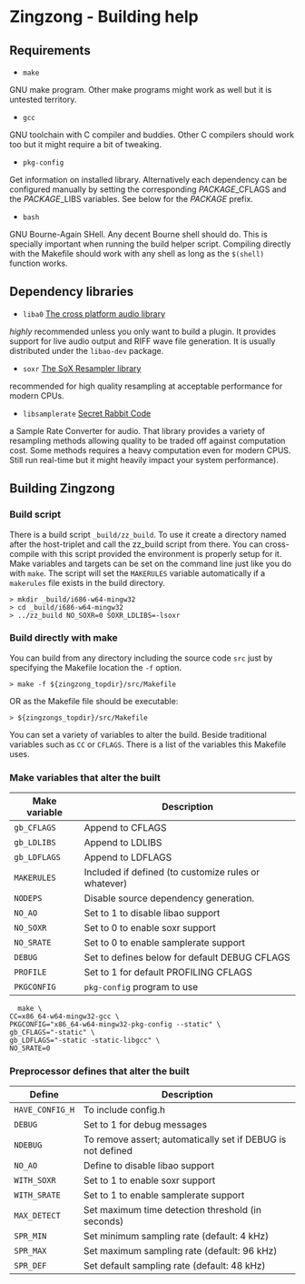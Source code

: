 # Zingzong - Building help

## Requirements

  * `make`
  
  GNU make program. Other make programs might work as well but it is
  untested territory.

  * `gcc`
  
  GNU toolchain with C compiler and buddies. Other C compilers should
  work too but it might require a bit of tweaking.
	
  * `pkg-config`
  
  Get information on installed library. Alternatively each dependency
  can be configured manually by setting the corresponding
  *PACKAGE*_CFLAGS and the *PACKAGE*_LIBS variables. See below for the
  *PACKAGE* prefix.
  
  * `bash`
  
  GNU Bourne-Again SHell. Any decent Bourne shell should do. This is
  specially important when running the build helper script. Compiling
  directly with the Makefile should work with any shell as long as
  the `$(shell)` function works.


## Dependency libraries

  * `liba0` [The cross platform audio library](https://www.xiph.org/ao/) 
  
  *highly* recommended unless you only want to build a plugin. It
  provides support for live audio output and RIFF wave file
  generation. It is usually distributed under the `libao-dev` package.
	
	
  * `soxr` [The SoX Resampler library](https://sourceforge.net/p/soxr/wiki/Home)
  
  recommended for high quality resampling at acceptable performance for
  modern CPUs.
  
  
  * `libsamplerate` [Secret Rabbit Code](http://www.mega-nerd.com/SRC)
  
   a Sample Rate Converter for audio. That library provides a variety
   of resampling methods allowing quality to be traded off against
   computation cost. Some methods requires a heavy computation even
   for modern CPUS. Still run real-time but it might heavily impact
   your system performance).


## Building Zingzong

### Build script

There is a build script `_build/zz_build`. To use it create a directory
named after the host-triplet and call the zz_build script from there.
You can cross-compile with this script provided the environment is
properly setup for it. Make variables and targets can be set on the
command line just like you do with `make`. The script will set the
`MAKERULES` variable automatically if a `makerules` file exists in the
build directory.

    > mkdir _build/i686-w64-mingw32
    > cd _build/i686-w64-mingw32
    > ../zz_build NO_SOXR=0 SOXR_LDLIBS=-lsoxr


### Build directly with make

You can build from any directory including the source code `src` just
by specifying the Makefile location the `-f` option.

    > make -f ${zingzong_topdir}/src/Makefile

OR as the Makefile file should be executable:

    > ${zingzongs_topdir}/src/Makefile

You can set a variety of variables to alter the build. Beside
traditional variables such as `CC` or `CFLAGS`. There is a list of the
variables this Makefile uses.


### Make variables that alter the built

 | Make variable |                        Description                         |
 |---------------|------------------------------------------------------------|
 | `gb_CFLAGS`   | Append to CFLAGS                                           |
 | `gb_LDLIBS`   | Append to LDLIBS                                           |
 | `gb_LDFLAGS`  | Append to LDFLAGS                                          |
 | `MAKERULES`   | Included if defined (to customize rules or whatever)       |
 | `NODEPS`      | Disable source dependency generation.                      |
 | `NO_AO`       | Set to 1 to disable libao support                          |
 | `NO_SOXR`     | Set to 0 to enable soxr support                            |
 | `NO_SRATE`    | Set to 0 to enable samplerate support                      |
 | `DEBUG`       | Set to defines below for default DEBUG CFLAGS              |
 | `PROFILE`     | Set to 1 for default PROFILING CFLAGS                      |
 | `PKGCONFIG`   | `pkg-config` program to use                                |

      make \
	CC=x86_64-w64-mingw32-gcc \
	PKGCONFIG="x86_64-w64-mingw32-pkg-config --static" \
	gb_CFLAGS="-static" \
	gb_LDFLAGS="-static -static-libgcc" \
	NO_SRATE=0


### Preprocessor defines that alter the built

 |     Define    |                        Description                         |
 |---------------|------------------------------------------------------------|
 |`HAVE_CONFIG_H`|To include config.h                                         |
 | `DEBUG`       |Set to 1 for debug messages                                 |
 | `NDEBUG`      |To remove assert; automatically set if DEBUG is not defined |
 | `NO_AO`       |Define to disable libao support                             |
 | `WITH_SOXR`   |Set to 1 to enable soxr support                             |
 | `WITH_SRATE`  |Set to 1 to enable samplerate support                       |
 | `MAX_DETECT`  |Set maximum time detection threshold (in seconds)           |
 | `SPR_MIN`     |Set minimum sampling rate (default: 4 kHz)                  |
 | `SPR_MAX`     |Set maximum sampling rate (default: 96 kHz)                 |
 | `SPR_DEF`     |Set default sampling rate (default: 48 kHz)                 |
